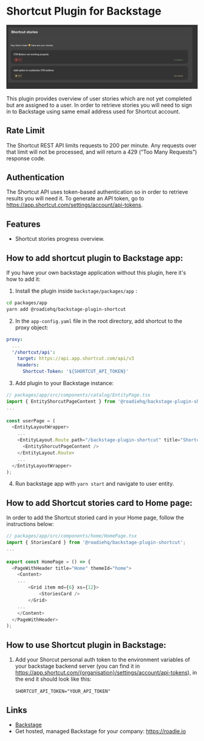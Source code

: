 # Shortcut Plugin for Backstage

![a preview of the Shortcut plugin](./docs/shortcut.png)

This plugin provides overview of user stories which are not yet completed but are assigned to a user. In order to retrieve stories you will need to sign in to Backstage using same email address used for Shortcut account.

## Rate Limit

The Shortcut REST API limits requests to 200 per minute. Any requests over that limit will not be processed, and will return a 429 (“Too Many Requests”) response code.

## Authentication

The Shortcut API uses token-based authentication so in order to retrieve results you will need it. To generate an API token, go to https://app.shortcut.com/settings/account/api-tokens.

## Features

- Shortcut stories progress overview.

## How to add shortcut plugin to Backstage app:

If you have your own backstage application without this plugin, here it's how to add it:

1. Install the plugin inside `backstage/packages/app` :

```bash
cd packages/app
yarn add @roadiehq/backstage-plugin-shortcut
```

2. In the `app-config.yaml` file in the root directory, add shortcut to the proxy object:

```yml
proxy:
  ...
  '/shortcut/api':
    target: https://api.app.shortcut.com/api/v3
    headers:
      Shortcut-Token: '${SHORTCUT_API_TOKEN}'
```

3. Add plugin to your Backstage instance:

```ts
// packages/app/src/components/catalog/EntityPage.tsx
import { EntityShorcutPageContent } from '@roadiehq/backstage-plugin-shortcut';
...

const userPage = (
  <EntityLayoutWrapper>
    ...
    <EntityLayout.Route path="/backstage-plugin-shortcut" title="Shortcut">
      <EntityShorcutPageContent />
    </EntityLayout.Route>
    ...
  </EntityLayoutWrapper>
);
```

4. Run backstage app with `yarn start` and navigate to user entity.

## How to add Shortcut stories card to Home page:

In order to add the Shortcut storied card in your Home page, follow the instructions below:

```ts
// packages/app/src/components/home/HomePage.tsx
import { StoriesCard } from '@roadiehq/backstage-plugin-shortcut';
...

export const HomePage = () => {
  <PageWithHeader title="Home" themeId="home">
    <Content>
    ...
        <Grid item md={6} xs={12}>
            <StoriesCard />
        </Grid>
    ...
    </Content>
  </PageWithHeader>
);
```

## How to use Shortcut plugin in Backstage:

1. Add your Shorcut personal auth token to the environment variables of your backstage backend server (you can find it in https://app.shortcut.com/{organisation}/settings/account/api-tokens), in the end it should look like this:

   `SHORTCUT_API_TOKEN="YOUR_API_TOKEN"`

## Links

- [Backstage](https://backstage.io)
- Get hosted, managed Backstage for your company: https://roadie.io
